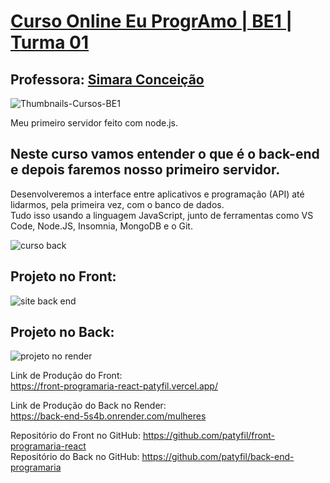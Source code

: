 # [Curso Online Eu ProgrAmo | BE1 | Turma 01](https://euprogramo.thinkific.com/courses/curso-online-eu-programo-be1-turma-01?utm_source=LinkedIn&utm_medium=social&utm_campaign=student-social-share)
## Professora: [Simara Conceição](https://www.linkedin.com/in/simaraconceicao/)  

![Thumbnails-Cursos-BE1](https://user-images.githubusercontent.com/41968938/233869563-e0fc74a3-18e6-4c5b-8bf1-643359f0abf9.png)

Meu primeiro servidor feito com node.js.

## Neste curso vamos entender o que é o back-end e depois faremos nosso primeiro servidor.  
Desenvolveremos a interface entre aplicativos e programação (API) até lidarmos, pela primeira vez, com o banco de dados.  
Tudo isso usando a linguagem JavaScript, junto de ferramentas como VS Code, Node.JS, Insomnia, MongoDB e o Git. 

![curso back](https://user-images.githubusercontent.com/41968938/233869365-8e62bb76-8947-474c-ab45-68679eb7d294.jpeg)

## Projeto no Front:  
![site back end](https://user-images.githubusercontent.com/41968938/233870022-28903497-f791-465f-9d77-87fbb2fc1d46.jpg)

## Projeto no Back:  
![projeto no render](https://user-images.githubusercontent.com/41968938/233870188-aed2450b-9e2e-404c-8f0a-1e3cc0e6f869.jpg)


Link de Produção do Front:  
https://front-programaria-react-patyfil.vercel.app/  

Link de Produção do Back no Render:  
https://back-end-5s4b.onrender.com/mulheres  

Repositório do Front no GitHub: https://github.com/patyfil/front-programaria-react  
Repositório do Back no GitHub: https://github.com/patyfil/back-end-programaria  
